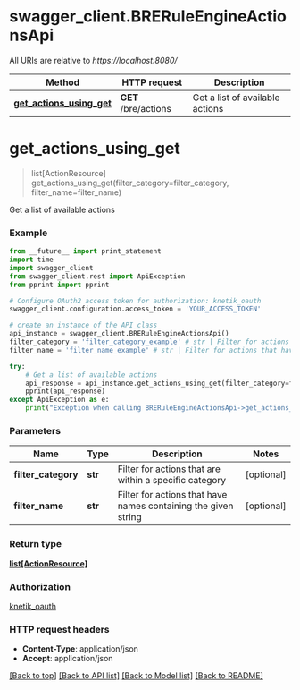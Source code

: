 # swagger_client.BRERuleEngineActionsApi

All URIs are relative to *https://localhost:8080/*

Method | HTTP request | Description
------------- | ------------- | -------------
[**get_actions_using_get**](BRERuleEngineActionsApi.md#get_actions_using_get) | **GET** /bre/actions | Get a list of available actions


# **get_actions_using_get**
> list[ActionResource] get_actions_using_get(filter_category=filter_category, filter_name=filter_name)

Get a list of available actions

### Example 
```python
from __future__ import print_statement
import time
import swagger_client
from swagger_client.rest import ApiException
from pprint import pprint

# Configure OAuth2 access token for authorization: knetik_oauth
swagger_client.configuration.access_token = 'YOUR_ACCESS_TOKEN'

# create an instance of the API class
api_instance = swagger_client.BRERuleEngineActionsApi()
filter_category = 'filter_category_example' # str | Filter for actions that are within a specific category (optional)
filter_name = 'filter_name_example' # str | Filter for actions that have names containing the given string (optional)

try: 
    # Get a list of available actions
    api_response = api_instance.get_actions_using_get(filter_category=filter_category, filter_name=filter_name)
    pprint(api_response)
except ApiException as e:
    print("Exception when calling BRERuleEngineActionsApi->get_actions_using_get: %s\n" % e)
```

### Parameters

Name | Type | Description  | Notes
------------- | ------------- | ------------- | -------------
 **filter_category** | **str**| Filter for actions that are within a specific category | [optional] 
 **filter_name** | **str**| Filter for actions that have names containing the given string | [optional] 

### Return type

[**list[ActionResource]**](ActionResource.md)

### Authorization

[knetik_oauth](../README.md#knetik_oauth)

### HTTP request headers

 - **Content-Type**: application/json
 - **Accept**: application/json

[[Back to top]](#) [[Back to API list]](../README.md#documentation-for-api-endpoints) [[Back to Model list]](../README.md#documentation-for-models) [[Back to README]](../README.md)

